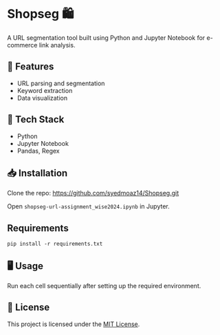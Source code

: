 # Shopseg 🛍️

A URL segmentation tool built using Python and Jupyter Notebook for e-commerce link analysis.

## 📌 Features
- URL parsing and segmentation
- Keyword extraction
- Data visualization

## 🚀 Tech Stack
- Python
- Jupyter Notebook
- Pandas, Regex

## 📥 Installation
Clone the repo:
https://github.com/syedmoaz14/Shopseg.git

Open `shopseg-url-assignment_wise2024.ipynb` in Jupyter.

## Requirements 
```
pip install -r requirements.txt
```

## 🖥️ Usage
Run each cell sequentially after setting up the required environment.

## 📄 License
This project is licensed under the [MIT License](LICENSE).
